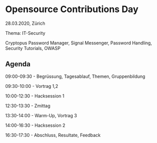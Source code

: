 # Opensource Contributions Day

28.03.2020, Zürich

Thema: IT-Security

Cryptopus Password Manager, Signal Messenger, Password Handling, Security Tutorials, OWASP

## Agenda

09:00-09:30 - Begrüssung, Tagesablauf, Themen, Gruppenbildung

09:30-10:00 - Vortrag 1,2

10:00-12:30 - Hacksession 1

12:30-13:30 - Zmittag

13:30-14:00 - Warm-Up, Vortrag 3

14:00-16:30 - Hacksession 2

16:30-17:30 - Abschluss, Resultate, Feedback

